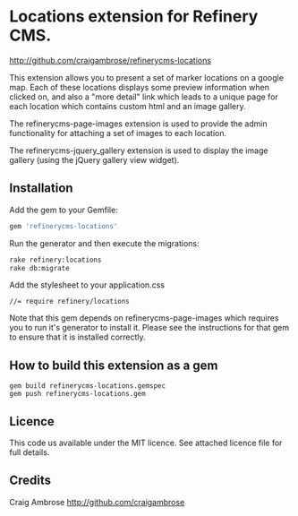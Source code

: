 # Locations extension for Refinery CMS.

http://github.com/craigambrose/refinerycms-locations

This extension allows you to present a set of marker locations on a google map. Each of these locations displays
some preview information when clicked on, and also a "more detail" link which leads to a unique page for each
location which contains custom html and an image gallery.

The refinerycms-page-images extension is used to provide the admin functionality for attaching a set of images
to each location.

The refinerycms-jquery_gallery extension is used to display the image gallery (using the jQuery gallery view
widget).

## Installation

Add the gem to your Gemfile:

```ruby
gem 'refinerycms-locations'
```

Run the generator and then execute the migrations:

```bash
rake refinery:locations
rake db:migrate
```

Add the stylesheet to your application.css

```
//= require refinery/locations
```

Note that this gem depends on refinerycms-page-images which requires you to run it's generator to install it.
Please see the instructions for that gem to ensure that it is installed correctly.

## How to build this extension as a gem

    gem build refinerycms-locations.gemspec
    gem push refinerycms-locations.gem

## Licence

This code us available under the MIT licence. See attached licence file for full details.
    
## Credits

Craig Ambrose
http://github.com/craigambrose

